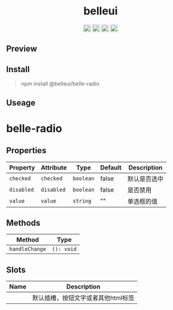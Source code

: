 <!-- ⚠️ This README has been generated from the file(s) "/Users/wusong/Code/github-project/belleui/packages/belle-radio/readme/blueprint.md" ⚠️--><h1 align="center">belleui</h1>

<p align="center">
		<a href="https://npmcharts.com/compare/@belleui/belle-radio?minimal=true"><img alt="Downloads per month" src="https://img.shields.io/npm/dm/@belleui/belle-radio.svg" height="20"/></a>
<a href="https://www.npmjs.com/package/@belleui/belle-radio"><img alt="NPM Version" src="https://img.shields.io/npm/v/@belleui/belle-radio.svg" height="20"/></a>
<a href="https://github.com/belleui/belleui/blob/master/packages/belle-radio"><img alt="TypeScript" src="https://img.shields.io/npm/types/@belleui/belle-radio" height="20"/></a>
<a href="https://www.webcomponents.org/element/@belleui/belle-radio"><img alt="Published on webcomponents.org" src="https://img.shields.io/badge/webcomponents.org-published-blue.svg" height="20"/></a>
	</p>



[](#preview)

## Preview



[](#install)

## Install

> npm install @belleui/belle-radio


[](#useage)

## Useage


[](#belle-radio)

# belle-radio


[](#properties)

## Properties

| Property   | Attribute  | Type      | Default | Description |
|------------|------------|-----------|---------|-------------|
| `checked`  | `checked`  | `boolean` | false   | 默认是否选中      |
| `disabled` | `disabled` | `boolean` | false   | 是否禁用        |
| `value`    | `value`    | `string`  | ""      | 单选框的值       |


[](#methods)

## Methods

| Method         | Type       |
|----------------|------------|
| `handleChange` | `(): void` |


[](#slots)

## Slots

| Name | Description         |
|------|---------------------|
|      | 默认插槽，按钮文字或者其他html标签 |

